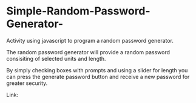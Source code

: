 # Simple-Random-Password-Generator-
Activity using javascript to program a random password generator.

The random password generator will provide a random password consisiting of selected units and length. 

By simply checking boxes with prompts and using a slider for length you can press the generate password button
and receive a new password for greater security. 

Link: 